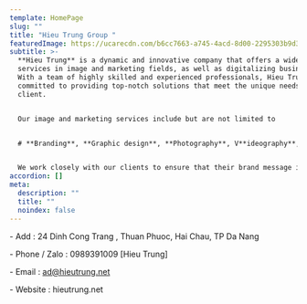 ```yaml
---
template: HomePage
slug: ""
title: "Hieu Trung Group "
featuredImage: https://ucarecdn.com/b6cc7663-a745-4acd-8d00-2295303b9d38/
subtitle: >-
  **Hieu Trung** is a dynamic and innovative company that offers a wide range of
  services in image and marketing fields, as well as digitalizing businesses.
  With a team of highly skilled and experienced professionals, Hieu Trung is
  committed to providing top-notch solutions that meet the unique needs of each
  client.


  Our image and marketing services include but are not limited to


  # **Branding**, **Graphic design**, **Photography**, V**ideography**, S**ocial media management and Content creation**. 


  We work closely with our clients to ensure that their brand message is effectively communicated to their target audience, helping them to stand out in a crowded market.
accordion: []
meta:
  description: ""
  title: ""
  noindex: false
---
```

\- Add : 24 Dinh Cong Trang , Thuan Phuoc, Hai Chau, TP Da Nang

\- Phone / Zalo : 0989391009 \[Hieu Trung]

\- Email : ad@hieutrung.net

\- Website : hieutrung.net